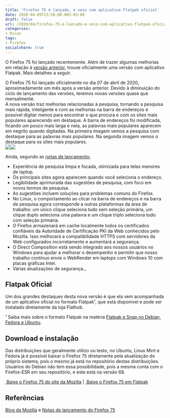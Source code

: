 ```yaml
---
title: 'Firefox 75 é lançado, e veio com aplicativo Flatpak oficial'
date: 2020-04-09T23:58:00.003-03:00
draft: false
url: /2020/04/firefox-75-e-lancado-e-veio-com-aplicativo-flatpak-oficial.html
categories:
- Dicas
tags: 
- Firefox
socialshare: true
---
```


O Firefox 75 foi lançado recentemente. Além de trazer algumas melhorias em relação à [versão anterior](https://info.wsouza.com.br/2020/03/firefox-74-e-lancado.html), trouxe oficialmente uma versão com aplicativo Flatpak. Mais detalhes a seguir.

<!--more-->

O Firefox 75 foi lançado oficialmente no dia 07 de abril de 2020, aproximadamente um mês após a versão anterior. Devido à diminuição do ciclo de lançamento das versões, teremos novas versões quase que mensalmente.  
A nova versão traz melhorias relacionadas à pesquisa, tornando a pesquisa mais rápida, inteligente e com as melhorias na barra de endereços é possível digitar menos para encontrar o que procura e com os sites mais populares aparecendo em destaque. A barra de endereços foi modificada, ficando um pouco mais larga e nela, as palavras mais populares aparecem em negrito quando digitadas. Na primeira imagem vemos a pesquisa com destaque para as palavras mais populares. Na segunda imagem vemos o destaque para os sites mais populares.  
[![](https://ffp4g1ylyit3jdyti1hqcvtb-wpengine.netdna-ssl.com/wp-content/uploads/2020/04/Ffx75-searchbar-2-1.gif)](https://ffp4g1ylyit3jdyti1hqcvtb-wpengine.netdna-ssl.com/wp-content/uploads/2020/04/Ffx75-searchbar-2-1.gif)[![](https://ffp4g1ylyit3jdyti1hqcvtb-wpengine.netdna-ssl.com/wp-content/uploads/2020/04/Ffx75-searchbar-1.gif)](https://ffp4g1ylyit3jdyti1hqcvtb-wpengine.netdna-ssl.com/wp-content/uploads/2020/04/Ffx75-searchbar-1.gif)  
  
Ainda, segundo as [notas de lançamento:](https://www.mozilla.org/en-US/firefox/75.0/releasenotes)  
  

*   Experiência de pesquisa limpa e focada, otimizada para telas menores de laptop.
*   Os principais sites agora aparecem quando você seleciona o endereço.
*   Legibilidade aprimorada das sugestões de pesquisa, com foco em novos termos de pesquisa.
*   As sugestões incluem soluções para problemas comuns do Firefox.
*   No Linux, o comportamento ao clicar na barra de endereços e na barra de pesquisa agora corresponde a outras plataformas da área de trabalho: um único clique seleciona tudo sem seleção primária, um clique duplo seleciona uma palavra e um clique triplo seleciona tudo com seleção primária.
*   O Firefox armazenará em cache localmente todos os certificados confiáveis ​​da Autoridade de Certificação PKI da Web conhecidos pelo Mozilla. Isso melhorará a compatibilidade HTTPS com servidores da Web configurados incorretamente e aumentará a segurança.
*   O Direct Composition está sendo integrado aos nossos usuários no Windows para ajudar a melhorar o desempenho e permitir que nosso trabalho contínuo envie o WebRender em laptops com Windows 10 com placas gráficas Intel.
*   Várias atualizações de segurança._

## Flatpak Oficial

  
Um dos grandes destaques desta nova versão é que ela vem acompanhada de um aplicativo oficial no formato Flatpak¹, que está disponível e pode ser instalado diretamente da loja Flathub.  
  
¹ Saiba mais sobre o formato Flatpak na matéria [Flatpak e Snap no Debian, Fedora e Ubuntu](https://info.wsouza.com.br/2020/12/flatpak-e-snap-no-debian-fedora-e-ubuntu.html).  
  

## Download e instalação

  
Das distribuições que geralmente utilizo ou testo, no Ubuntu, Linux Mint e Fedora já é possível baixar o Firefox 75 diretamente pela atualização do próprio sistema, pois o mesmo já está no repositório destas distribuições. Usuários do Debian não tem essa possibilidade, pois a mesma conta com o Firefox-ESR em seu repositório, e este está na versão 68.  
  

[ Baixe o Firefox 75 do site da Mozilla](https://www.mozilla.org/pt-BR/firefox/download/thanks/) |
[ Baixe o Firefox 75 em Flatpak](https://flathub.org/apps/details/org.mozilla.firefox)

  

## Referências

[Blog da Mozilla](https://blog.mozilla.org/blog/2020/04/07/latest-firefox-updates-address-bar-making-search-easier-than-ever/) e [Notas de lançamento do Firefox 75](https://www.mozilla.org/en-US/firefox/75.0/releasenotes/)
